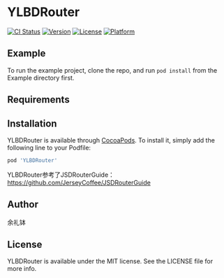 # YLBDRouter

[![CI Status](https://img.shields.io/travis/余礼钵/YLBDRouter.svg?style=flat)](https://travis-ci.org/余礼钵/YLBDRouter)
[![Version](https://img.shields.io/cocoapods/v/YLBDRouter.svg?style=flat)](https://cocoapods.org/pods/YLBDRouter)
[![License](https://img.shields.io/cocoapods/l/YLBDRouter.svg?style=flat)](https://cocoapods.org/pods/YLBDRouter)
[![Platform](https://img.shields.io/cocoapods/p/YLBDRouter.svg?style=flat)](https://cocoapods.org/pods/YLBDRouter)

## Example

To run the example project, clone the repo, and run `pod install` from the Example directory first.

## Requirements

## Installation

YLBDRouter is available through [CocoaPods](https://cocoapods.org). To install
it, simply add the following line to your Podfile:

```ruby
pod 'YLBDRouter'
```

YLBDRouter参考了JSDRouterGuide：https://github.com/JerseyCoffee/JSDRouterGuide

## Author

余礼钵

## License

YLBDRouter is available under the MIT license. See the LICENSE file for more info.
